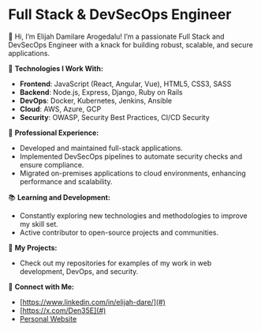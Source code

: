 # Full Stack & DevSecOps Engineer

👋 Hi, I’m Elijah Damilare Arogedalu! I’m a passionate Full Stack and DevSecOps Engineer with a knack for building robust, scalable, and secure applications.

🔧 **Technologies I Work With:**

- **Frontend**: JavaScript (React, Angular, Vue), HTML5, CSS3, SASS
- **Backend**: Node.js, Express, Django, Ruby on Rails
- **DevOps**: Docker, Kubernetes, Jenkins, Ansible
- **Cloud**: AWS, Azure, GCP
- **Security**: OWASP, Security Best Practices, CI/CD Security

💼 **Professional Experience:**

- Developed and maintained full-stack applications.
- Implemented DevSecOps pipelines to automate security checks and ensure compliance.
- Migrated on-premises applications to cloud environments, enhancing performance and scalability.

📚 **Learning and Development:**

- Constantly exploring new technologies and methodologies to improve my skill set.
- Active contributor to open-source projects and communities.

🌟 **My Projects:**

- Check out my repositories for examples of my work in web development, DevOps, and security.

🔗 **Connect with Me:**

- [https://www.linkedin.com/in/elijah-dare/](#)
- [https://x.com/Den35E](#)
- [Personal Website](#)